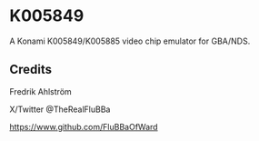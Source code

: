 # K005849

A Konami K005849/K005885 video chip emulator for GBA/NDS.

## Credits

Fredrik Ahlström

X/Twitter @TheRealFluBBa

<https://www.github.com/FluBBaOfWard>
